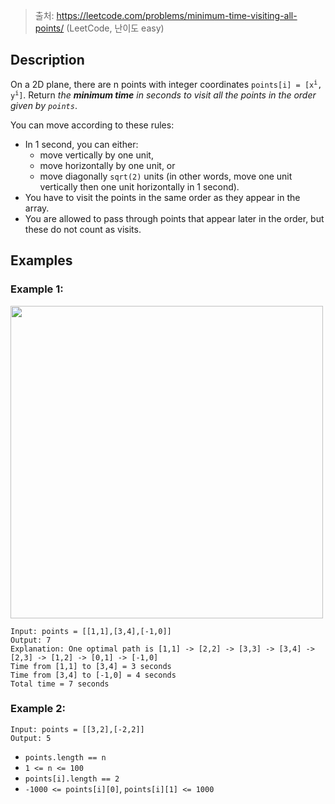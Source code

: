 > 출처: https://leetcode.com/problems/minimum-time-visiting-all-points/ (LeetCode, 난이도 easy)

## Description

On a 2D plane, there are n points with integer coordinates <code>points[i] = [x<sup>i</sup>, y<sup>i</sup>]</code>. Return <i>the **minimum time** in seconds to visit all the points in the order given by `points`</i>.

You can move according to these rules:

- In 1 second, you can either:
  - move vertically by one unit,
  - move horizontally by one unit, or
  - move diagonally `sqrt(2)` units (in other words, move one unit vertically then one unit horizontally in 1 second).
- You have to visit the points in the same order as they appear in the array.
- You are allowed to pass through points that appear later in the order, but these do not count as visits.

## Examples

### Example 1:

<img src="https://assets.leetcode.com/uploads/2019/11/14/1626_example_1.PNG" width="500" >

```
Input: points = [[1,1],[3,4],[-1,0]]
Output: 7
Explanation: One optimal path is [1,1] -> [2,2] -> [3,3] -> [3,4] -> [2,3] -> [1,2] -> [0,1] -> [-1,0]
Time from [1,1] to [3,4] = 3 seconds
Time from [3,4] to [-1,0] = 4 seconds
Total time = 7 seconds
```

### Example 2:

```
Input: points = [[3,2],[-2,2]]
Output: 5
```

- `points.length == n`
- `1 <= n <= 100`
- `points[i].length == 2`
- `-1000 <= points[i][0]`, `points[i][1] <= 1000`
